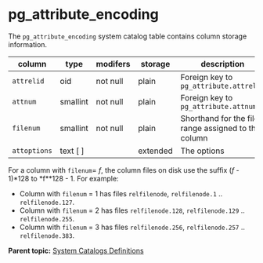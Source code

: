# pg_attribute_encoding 

The `pg_attribute_encoding` system catalog table contains column storage information.

|column|type|modifers|storage|description|
|------|----|--------|-------|-----------|
|`attrelid`|oid|not null|plain|Foreign key to `pg_attribute.attrelid`|
|`attnum`|smallint|not null|plain|Foreign key to `pg_attribute.attnum`|
|`filenum`|smallint|not null|plain|Shorthand for the file range assigned to the column|
|`attoptions`|text \[ \]| |extended|The options|

For a column with `filenum`= *f*, the column files on disk use the suffix (*f* - 1)*128 to *f**128 - 1. For example:

- Column with `filenum` = 1 has files `relfilenode`, `relfilenode.1` .. `relfilenode.127`.
- Column with `filenum` = 2 has files `relfilenode.128`, `relfilenode.129` .. `relfilenode.255`.
- Column with `filenum` = 3 has files `relfilenode.256`, `relfilenode.257` .. `relfilenode.383`.

**Parent topic:** [System Catalogs Definitions](../system_catalogs/catalog_ref-html.html)

